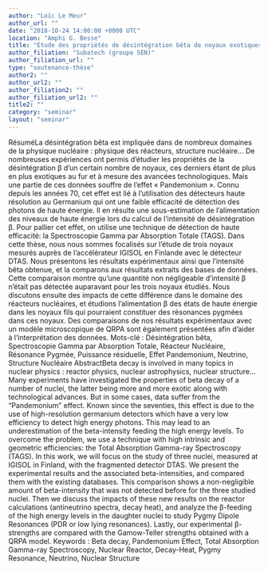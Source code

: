 ```yaml
---
author: "Loïc Le Meur"
author_url: ""
date: "2018-10-24 14:00:00 +0000 UTC"
location: "Amphi G. Besse"
title: "Etude des propriétés de désintégration bêta de noyaux exotiques d'intérêts pour la physique des réacteurs, la structure nucléaire, et l’astrophysique nucléaire, à l’aide de la technique de Spectroscopie Gamma par Absorption Totale (TAGS)"
author_filiation: "Subatech (groupe SEN)"
author_filiation_url: ""
type: "soutenance-thèse"
author2: ""
author_url2: ""
author_filiation2: ""
author_filiation_url2: ""
title2: ""
category: "seminar" 
layout: "seminar"
---
```

RésuméLa désintégration bêta est impliquée dans de nombreux domaines de la physique nucléaire : physique des réacteurs, structure nucléaire... De nombreuses expériences ont permis d’étudier les propriétés de la désintégration β d’un certain nombre de noyaux, ces derniers étant de plus en plus exotiques au fur et à mesure des avancées technologiques. Mais une partie de ces données souffre de l’effet « Pandemonium ». Connu depuis les années 70, cet effet est lié à l’utilisation des détecteurs haute résolution au Germanium qui ont une faible efficacité de détection des photons de haute énergie. Il en résulte une sous-estimation de l’alimentation des niveaux de haute énergie lors du calcul de l’intensité de désintégration β. Pour pallier cet effet, on utilise une technique de détection de haute efficacité: la Spectroscopie Gamma par Absorption Totale (TAGS). Dans cette thèse, nous nous sommes focalisés sur l’étude de trois noyaux mesurés auprès de l’accélérateur IGISOL en Finlande avec le détecteur DTAS. Nous présentons les résultats expérimentaux ainsi que l’intensité bêta obtenue, et la comparons aux résultats extraits des bases de données. Cette comparaison montre qu’une quantité non négligeable d’intensité β n’était pas détectée auparavant pour les trois noyaux étudiés. Nous discutons ensuite des impacts de cette différence dans le domaine des réacteurs nucléaires, et étudions l’alimentation β des états de haute énergie dans les noyaux fils qui pourraient constituer des résonances pygmées dans ces noyaux. Des comparaisons de nos résultats expérimentaux avec un modèle microscopique de QRPA sont également présentées afin d’aider à l’interprétation des données.  Mots-clé : Désintégration bêta, Spectroscopie Gamma par Absorption Totale, Réacteur Nucléaire, Résonance Pygmée, Puissance résiduelle, Effet Pandemonium, Neutrino, Structure Nucléaire    AbstractBeta decay is involved in many topics in nuclear physics : reactor physics, nuclear astrophysics, nuclear structure... Many experiments have investigated the properties of beta decay of a number of nuclei, the latter being more and more exotic along with technological advances. But in some cases, data suffer from the “Pandemonium” effect. Known since the seventies, this effect is due to the use of high-resolution germanium detectors which have a very low efficiency to detect high energy photons. This may lead to an underestimation of the beta-intensity feeding the high energy levels. To overcome the problem, we use a technique with high intrinsic and geometric efficiencies: the Total Absorption Gamma-ray Spectroscopy (TAGS). In this work, we will focus on the study of three nuclei, measured at IGISOL in Finland, with the fragmented detector DTAS. We present the experimental results and the associated beta-intensities, and compared them with the existing databases. This comparison shows a non-negligible amount of beta-intensity that was not detected before for the three studied nuclei. Then we discuss the impacts of these new results on the reactor calculations (antineutrino spectra, decay heat), and analyze the β-feeding of the high energy levels in the daughter nuclei to study Pygmy Dipole Resonances (PDR or low lying resonances). Lastly, our experimental β-strengths are compared with the Gamow-Teller strengths obtained with a QRPA model.  Keywords : Beta decay, Pandemonium Effect, Total Absorption Gamma-ray Spectroscopy, Nuclear Reactor, Decay-Heat, Pygmy Resonance, Neutrino, Nuclear Structure 
 


